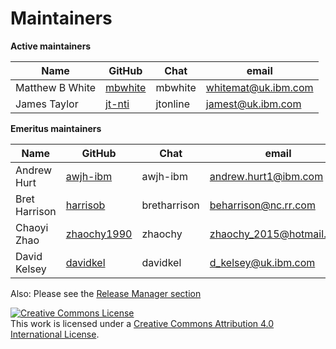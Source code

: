 Maintainers
===========

**Active maintainers**

| Name | GitHub | Chat | email
|------|--------|------|-------
| Matthew B White | [mbwhite][mbwhite] | mbwhite | <whitemat@uk.ibm.com>
| James Taylor | [jt-nti][jt-nti] | jtonline | <jamest@uk.ibm.com>

**Emeritus maintainers**

| Name | GitHub | Chat | email
|------|--------|------|-------
| Andrew Hurt | [awjh-ibm][awjh-ibm] | awjh-ibm | <andrew.hurt1@ibm.com>
| Bret Harrison | [harrisob][harrisob] | bretharrison | <beharrison@nc.rr.com>
| Chaoyi Zhao | [zhaochy1990][zhaochy1990] | zhaochy | <zhaochy_2015@hotmail.com>
| David Kelsey | [davidkel][davidkel] | davidkel | <d_kelsey@uk.ibm.com>

Also: Please see the [Release Manager section](https://github.com/hyperledger/fabric/blob/main/MAINTAINERS.md)

<a rel="license" href="http://creativecommons.org/licenses/by/4.0/"><img alt="Creative Commons License" style="border-width:0" src="https://i.creativecommons.org/l/by/4.0/88x31.png" /></a><br />This work is licensed under a <a rel="license" href="http://creativecommons.org/licenses/by/4.0/">Creative Commons Attribution 4.0 International License</a>.

[awjh-ibm]: https://github.com/awjh-ibm
[harrisob]: https://github.com/harrisob
[zhaochy1990]: https://github.com/zhaochy1990
[davidkel]: https://github.com/davidkel
[mbwhite]: https://github.com/mbwhite
[jt-nti]: https://github.com/jt-nti
